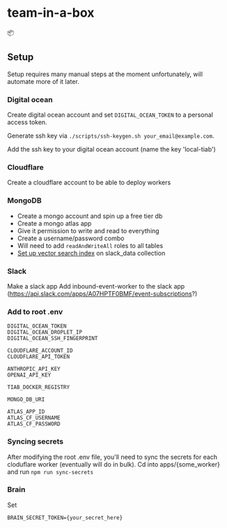 # team-in-a-box
📦

## Setup
Setup requires many manual steps at the moment unfortunately, will automate more of it later.

### Digital ocean
Create digital ocean account and set `DIGITAL_OCEAN_TOKEN` to a personal access token.

Generate ssh key via `./scripts/ssh-keygen.sh your_email@example.com`.

Add the ssh key to your digital ocean account (name the key 'local-tiab')

### Cloudflare
Create a cloudflare account to be able to deploy workers

### MongoDB
- Create a mongo account and spin up a free tier db
- Create a mongo atlas app
- Give it permission to write and read to everything
- Create a username/password combo
- Will need to add `readAndWriteAll` roles to all tables
- [Set up vector search index](https://www.mongodb.com/docs/atlas/atlas-vector-search/ai-integrations/langchain-js/#create-the-atlas-vector-search-index) on slack_data collection

### Slack
Make a slack app
Add inbound-event-worker to the slack app (https://api.slack.com/apps/A07HPTF0BMF/event-subscriptions?)

### Add to root .env
```
DIGITAL_OCEAN_TOKEN
DIGITAL_OCEAN_DROPLET_IP
DIGITAL_OCEAN_SSH_FINGERPRINT

CLOUDFLARE_ACCOUNT_ID
CLOUDFLARE_API_TOKEN

ANTHROPIC_API_KEY
OPENAI_API_KEY

TIAB_DOCKER_REGISTRY

MONGO_DB_URI

ATLAS_APP_ID
ATLAS_CF_USERNAME
ATLAS_CF_PASSWORD
```

### Syncing secrets
After modifying the root .env file, you'll need to sync the secrets for each cloduflare worker (eventually will do in bulk).
Cd into apps/{some_worker} and run `npm run sync-secrets`

### Brain
Set
```
BRAIN_SECRET_TOKEN={your_secret_here}
```

